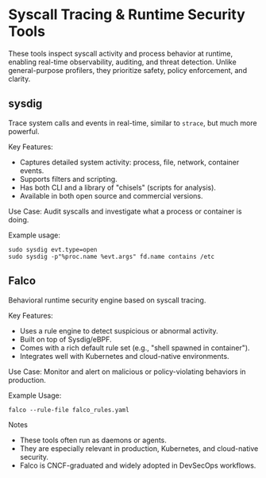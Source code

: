 # Syscall Tracing & Runtime Security Tools

These tools inspect syscall activity and process behavior at runtime, enabling real-time observability, auditing, and threat detection. Unlike general-purpose profilers, they prioritize safety, policy enforcement, and clarity.

## sysdig

Trace system calls and events in real-time, similar to `strace`, but much more powerful.

Key Features:
- Captures detailed system activity: process, file, network, container events.
- Supports filters and scripting.
- Has both CLI and a library of "chisels" (scripts for analysis).
- Available in both open source and commercial versions.

Use Case: Audit syscalls and investigate what a process or container is doing.

Example usage:
```
sudo sysdig evt.type=open
sudo sysdig -p"%proc.name %evt.args" fd.name contains /etc
```

## Falco

Behavioral runtime security engine based on syscall tracing.

Key Features:
- Uses a rule engine to detect suspicious or abnormal activity.
- Built on top of Sysdig/eBPF.
- Comes with a rich default rule set (e.g., "shell spawned in container").
- Integrates well with Kubernetes and cloud-native environments.

Use Case: Monitor and alert on malicious or policy-violating behaviors in production.

Example Usage:
```
falco --rule-file falco_rules.yaml
```

Notes
- These tools often run as daemons or agents.
- They are especially relevant in production, Kubernetes, and cloud-native security.
- Falco is CNCF-graduated and widely adopted in DevSecOps workflows.
